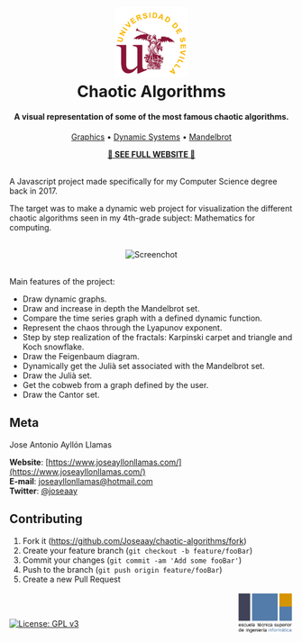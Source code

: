 <h1 align="center">
  <br>
  <img src="./images/us.png" alt="Markdownify" width="130">
  <br>
  Chaotic Algorithms<br>
</h1>

<h4 align="center">A visual representation of some of the most famous chaotic algorithms.</h4>

<p align="center">
  <a href="https://www.joseayllonllamas.com/chaotic-algorithms/graficas">Graphics</a> •
  <a href="https://www.joseayllonllamas.com/chaotic-algorithms/sistemasdinamicos">Dynamic Systems</a> •
  <a href="https://www.joseayllonllamas.com/chaotic-algorithms/mandelbrotmenu">Mandelbrot</a>  
</p>
<div align="center">
   <b><a href="https://www.joseayllonllamas.com/chaotic-algorithms/">🔬 SEE FULL WEBSITE 🔬</a></b>
  </div>
<br>

A Javascript project made specifically for my Computer Science degree back in 2017.

The target was to make a dynamic web project for visualization the different chaotic algorithms seen in my 4th-grade subject: Mathematics for computing.

<br>

<div align="center">
    <img src="./images/screenshot.gif" alt="Screenchot" width="700">
</div>

<br>

Main features of the project:

-   Draw dynamic graphs.
-   Draw and increase in depth the Mandelbrot set.
-   Compare the time series graph with a defined dynamic function.
-   Represent the chaos through the Lyapunov exponent.
-   Step by step realization of the fractals: Karpinski carpet and triangle and Koch snowflake.
-   Draw the Feigenbaum diagram.
-   Dynamically get the Julià set associated with the Mandelbrot set.
-   Draw the Julià set.
-   Get the cobweb from a graph defined by the user.
-   Draw the Cantor set.

## Meta

Jose Antonio Ayllón Llamas

**Website**: [https://www.joseayllonllamas.com/](https://www.joseayllonllamas.com/)
<br>
**E-mail**: joseayllonllamas@hotmail.com
<br>
**Twitter**: [@joseaay](https://twitter.com/dbader_org)
<br>

## Contributing

1. Fork it (<https://github.com/Joseaay/chaotic-algorithms/fork>)
2. Create your feature branch (`git checkout -b feature/fooBar`)
3. Commit your changes (`git commit -am 'Add some fooBar'`)
4. Push to the branch (`git push origin feature/fooBar`)
5. Create a new Pull Request

<img src="./images/etsii.png" data-canonical-src="/images/us.png" width="100" align="right" />
<br>
<br>

[![License: GPL v3][license-image]][license-url]

<!-- Markdown link & img -->

[license-image]: https://img.shields.io/badge/License-GPLv3-blue.svg
[license-url]: https://www.gnu.org/licenses/gpl-3.0
